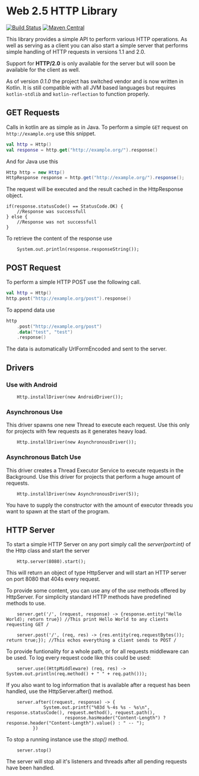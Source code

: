 # Web 2.5 HTTP Library

[![Build Status](https://travis-ci.org/Web25/http.svg?branch=master)](https://travis-ci.org/Web25/http)
[![Maven Central](https://maven-badges.herokuapp.com/maven-central/io.femo/http/badge.svg)](https://maven-badges.herokuapp.com/maven-central/io.femo/http)

This library provides a simple API to perform various HTTP operations. As well as serving as a client you can also start a simple server that performs simple handling of HTTP requests in versions 1.1 and 2.0.

Support for **HTTP/2.0** is only available for the server but will soon be available for the client as well.

As of version *0.1.0* the project has switched vendor and is now written in Kotlin. It is still compatible with all JVM based languages but requires `kotlin-stdlib` and `kotlin-reflection` to function properly.

## GET Requests

Calls in kotlin are as simple as in Java. To perform a simple `GET` request on `http://example.org` use this snippet.

```kotlin
val http = Http()
val response = http.get("http://example.org/").response()
```

And for Java use this

```java
Http http = new Http()
HttpResponse response = http.get("http://example.org/").response();
```
        
The request will be executed and the result cached in the HttpResponse object. 
 
    if(response.statusCode() == StatusCode.OK) {
        //Response was successfull
    } else {
        //Response was not successfull
    }
        
To retrieve the content of the response use
 
        System.out.println(response.responseString());
        
## POST Request

To perform a simple HTTP POST use the following call.

```kotlin
val http = Http()
http.post("http://example.org/post").response()
```
        
To append data use
```kotlin
http
    .post("http://example.org/post")
    .data("test", "test")
    .response()
```
        
            
The data is automatically UrlFormEncoded and sent to the server.

## Drivers

### Use with Android

        Http.installDriver(new AndroidDriver());
        
### Asynchronous Use
This driver spawns one new Thread to execute each request. Use this only for projects with few requests as it generates heavy load.

        Http.installDriver(new AsynchronousDriver()); 
        
### Asynchronous Batch Use
This driver creates a Thread Executor Service to execute requests in the Background. Use this driver for projects that 
perform a huge amount of requests.

        Http.installDriver(new AsynchronousDriver(5));
        
You have to supply the constructor with the amount of executor threads you want to spawn at the start of the program.

## HTTP Server

To start a simple HTTP Server on any port simply call the *server(port:int)* of the Http class and start the server
  
        Http.server(8080).start();
        
This will return an object of type HttpServer and will start an HTTP server on port 8080 that 404s every request.

To provide some content, you can use any of the *use* methods offered by HttpServer. For simplicity standard HTTP methods have predefined methods to use.

        server.get('/', (request, response) -> {response.entity("Hello World); return true}) //This print Hello World to any clients requesting GET /
        
        server.post('/', (req, res) -> {res.entity(req.requestBytes()); return true;}); //This echos everything a client sends to POST /
        
To provide funtionality for a whole path, or for all requests middleware can be used. To log every request code like this could be used:

        server.use((HttpMiddleware) (req, res) -> System.out.println(req.method() + " " + req.path()));
        
If you also want to log information that is available after a request has been handled, use the HttpServer.after() method.

        server.after((request, response) -> {
                  System.out.printf("%03d %-4s %s - %s\n", response.statusCode(), request.method(), request.path(),
                          response.hasHeader("Content-Length") ? response.header("Content-Length").value() : " -- ");
              })

To stop a running instance use the *stop()* method.

        server.stop()
        
The server will stop all it's listeners and threads after all pending requests have been handled.
